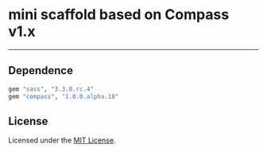 # mini scaffold based on Compass v1.x
---

## Dependence

```ruby
gem "sass", "3.3.0.rc.4"
gem "compass", "1.0.0.alpha.18"
```

## License

Licensed under the [MIT License](http://www.opensource.org/licenses/mit-license.php).

